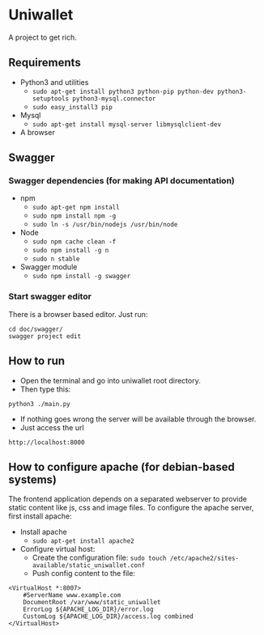 # Uniwallet
A project to get rich.

## Requirements

 * Python3 and utilities
 	- ```sudo apt-get install python3 python-pip python-dev python3-setuptools python3-mysql.connector```
 	- ```sudo easy_install3 pip```
 * Mysql 
 	- ```sudo apt-get install mysql-server libmysqlclient-dev```
 * A browser

## Swagger
### Swagger dependencies (for making API documentation)
 * npm
 	- ```sudo apt-get npm install```
 	- ```sudo npm install npm -g```
 	- ```sudo ln -s /usr/bin/nodejs /usr/bin/node```
 * Node 
	- ```sudo npm cache clean -f```
 	- ```sudo npm install -g n```
 	- ```sudo n stable```
 * Swagger module
 	- ```sudo npm install -g swagger```

### Start swagger editor
There is a browser based editor. Just run:
 ```
 cd doc/swagger/
 swagger project edit
 ```
## How to run

 * Open the terminal and go into uniwallet root directory.
 * Then type this:
 ```
python3 ./main.py
 ```
 * If nothing goes wrong the server will be available through the browser.
 * Just access the url 
 ```
 http://localhost:8000
 ```

## How to configure apache (for debian-based systems)
The frontend application depends on a separated webserver to provide static content like js, css and image files. 
To configure the apache server, first install apache:
 * Install apache
 	- ```sudo apt-get install apache2```
 * Configure virtual host:
 	- Create the configuration file: ```sudo touch /etc/apache2/sites-available/static_uniwallet.conf```
 	- Push config content to the file: 

```Listen 8007
<VirtualHost *:8007>
	#ServerName www.example.com
	DocumentRoot /var/www/static_uniwallet
	ErrorLog ${APACHE_LOG_DIR}/error.log
	CustomLog ${APACHE_LOG_DIR}/access.log combined
</VirtualHost>

```



